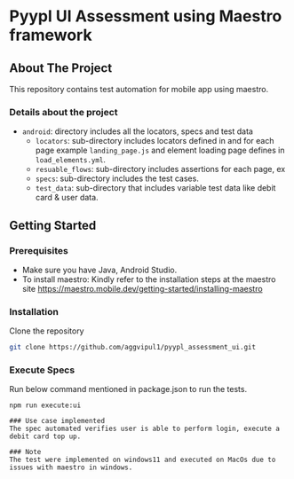 # Pyypl UI Assessment using Maestro framework

## About The Project
This repository contains test automation for mobile app using maestro.

### Details about the project
* `android`: directory includes all the locators, specs and test data
    * `locators`: sub-directory includes locators defined in and for each page example `landing_page.js` and element loading page defines in `load_elements.yml`.
    * `resuable_flows`: sub-directory includes assertions for each page, ex 
    * `specs`: sub-directory includes the test cases.
    * `test_data`: sub-directory that includes variable test data like debit card & user data.

## Getting Started
### Prerequisites
* Make sure you have Java, Android Studio. 
* To install maestro: Kindly refer to the installation steps at the maestro site https://maestro.mobile.dev/getting-started/installing-maestro

### Installation
Clone the repository
   ```sh
   git clone https://github.com/aggvipul1/pyypl_assessment_ui.git
   ```

### Execute Specs
Run below command mentioned in package.json to run the tests.
   ```shell
  npm run execute:ui

### Use case implemented
The spec automated verifies user is able to perform login, execute a debit card top up.

### Note
The test were implemented on windows11 and executed on MacOs due to issues with maestro in windows.